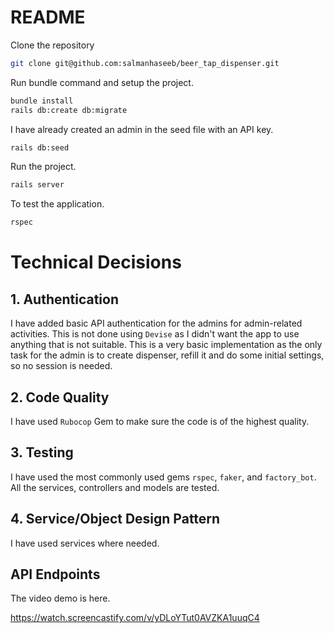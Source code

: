 # README

Clone the repository

```sh
git clone git@github.com:salmanhaseeb/beer_tap_dispenser.git
```

Run bundle command and setup the project.

```sh
bundle install
rails db:create db:migrate
```

I have already created an admin in the seed file with an API key.

```sh
rails db:seed
```

Run the project.

```sh
rails server
```

To test the application.

```sh
rspec
```

# Technical Decisions

## 1. Authentication

I have added basic API authentication for the admins for admin-related activities. This is not done using `Devise` as I didn't want the app to use anything that is not suitable. This is a very basic implementation as the only task for the admin is to create dispenser, refill it and do some initial settings, so no session is needed.

## 2. Code Quality

I have used `Rubocop` Gem to make sure the code is of the highest quality.

## 3. Testing

I have used the most commonly used gems `rspec`, `faker`, and `factory_bot`. All the services, controllers and models are tested.

## 4. Service/Object Design Pattern

I have used services where needed.

## API Endpoints

The video demo is here.

https://watch.screencastify.com/v/yDLoYTut0AVZKA1uuqC4
